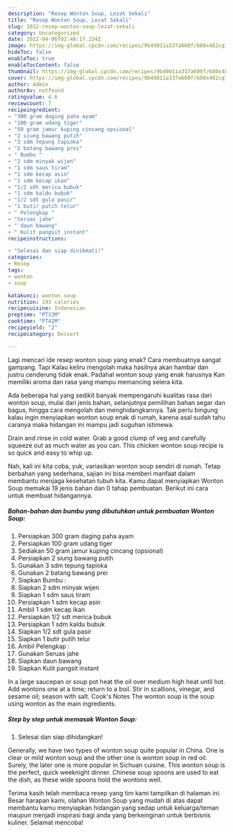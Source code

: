 ```yaml
---
description: "Resep Wonton Soup, Lezat Sekali"
title: "Resep Wonton Soup, Lezat Sekali"
slug: 1032-resep-wonton-soup-lezat-sekali
category: Uncategorized
date: 2022-04-06T02:48:17.234Z
image: https://img-global.cpcdn.com/recipes/9b49011a337a600f/680x482cq70/wonton-soup-foto-resep-utama.jpg
hideToc: false
enableToc: true
enableTocContent: false
thumbnail: https://img-global.cpcdn.com/recipes/9b49011a337a600f/680x482cq70/wonton-soup-foto-resep-utama.jpg
cover: https://img-global.cpcdn.com/recipes/9b49011a337a600f/680x482cq70/wonton-soup-foto-resep-utama.jpg
author: Admin
authorAv: notfound
ratingvalue: 4.6
reviewcount: 7
recipeingredient:
- "300 gram daging paha ayam"
- "100 gram udang tiger"
- "50 gram jamur kuping cincang opsional"
- "2 siung bawang putih"
- "3 sdm tepung tapioka"
- "2 batang bawang prei"
- " Bumbu "
- "2 sdm minyak wijen"
- "1 sdm saus tiram"
- "1 sdm kecap asin"
- "1 sdm kecap ikan"
- "1/2 sdt merica bubuk"
- "1 sdm kaldu bubuk"
- "1/2 sdt gula pasir"
- "1 butir putih telur"
- " Pelengkap "
- "Seruas jahe"
- " daun bawang"
- " Kulit pangsit instant"
recipeinstructions:

- "Selesai dan siap dinikmati!"
categories:
- Resep
tags:
- wonton
- soup

katakunci: wonton soup 
nutrition: 193 calories
recipecuisine: Indonesian
preptime: "PT33M"
cooktime: "PT42M"
recipeyield: "2"
recipecategory: Dessert

---
```



Lagi mencari ide resep wonton soup yang enak? Cara membuatnya sangat gampang. Tapi Kalau keliru mengolah maka hasilnya akan hambar dan justru cenderung tidak enak. Padahal wonton soup yang enak harusnya Kan memiliki aroma dan rasa yang mampu memancing selera kita.


Ada beberapa hal yang sedikit banyak mempengaruhi kualitas rasa dari wonton soup, mulai dari jenis bahan, selanjutnya pemilihan bahan segar dan bagus, hingga cara mengolah dan menghidangkannya. Tak perlu bingung kalau ingin menyiapkan wonton soup enak di rumah, karena asal sudah tahu caranya maka hidangan ini mampu jadi suguhan istimewa.

Drain and rinse in cold water. Grab a good clump of veg and carefully squeeze out as much water as you can. This chicken wonton soup recipe is so quick and easy to whip up.


Nah, kali ini kita coba, yuk, variasikan wonton soup sendiri di rumah. Tetap berbahan yang sederhana, sajian ini bisa memberi manfaat dalam membantu menjaga kesehatan tubuh kita. Kamu dapat menyiapkan Wonton Soup memakai 19 jenis bahan dan 0 tahap pembuatan. Berikut ini cara untuk membuat hidangannya.

<!--inarticleads1-->

##### Bahan-bahan dan bumbu yang dibutuhkan untuk pembuatan Wonton Soup:

1. Persiapkan 300 gram daging paha ayam
1. Persiapkan 100 gram udang tiger
1. Sediakan 50 gram jamur kuping cincang (opsional)
1. Persiapkan 2 siung bawang putih
1. Gunakan 3 sdm tepung tapioka
1. Gunakan 2 batang bawang prei
1. Siapkan  Bumbu :
1. Siapkan 2 sdm minyak wijen
1. Siapkan 1 sdm saus tiram
1. Persiapkan 1 sdm kecap asin
1. Ambil 1 sdm kecap ikan
1. Persiapkan 1/2 sdt merica bubuk
1. Persiapkan 1 sdm kaldu bubuk
1. Siapkan 1/2 sdt gula pasir
1. Siapkan 1 butir putih telur
1. Ambil  Pelengkap :
1. Gunakan Seruas jahe
1. Siapkan  daun bawang
1. Siapkan  Kulit pangsit instant


In a large saucepan or soup pot heat the oil over medium high heat until hot. Add wontons one at a time; return to a boil. Stir in scallions, vinegar, and sesame oil; season with salt. Cook&#39;s Notes The wonton soup is the soup using wonton as the main ingredients. 

<!--inarticleads2-->

##### Step by step untuk memasak Wonton Soup:


1. Selesai dan siap dihidangkan!

Generally, we have two types of wonton soup quite popular in China. One is clear or mild wonton soup and the other one is wonton soup in red oil. Surely, the later one is more popular in Sichuan cuisine. This wonton soup is the perfect, quick weeknight dinner. Chinese soup spoons are used to eat the dish, as these wide spoons hold the wontons well. 

Terima kasih telah membaca resep yang tim kami tampilkan di halaman ini. Besar harapan kami, olahan Wonton Soup yang mudah di atas dapat membantu kamu menyiapkan hidangan yang sedap untuk keluarga/teman maupun menjadi inspirasi bagi anda yang berkeinginan untuk berbisnis kuliner. Selamat mencoba!

